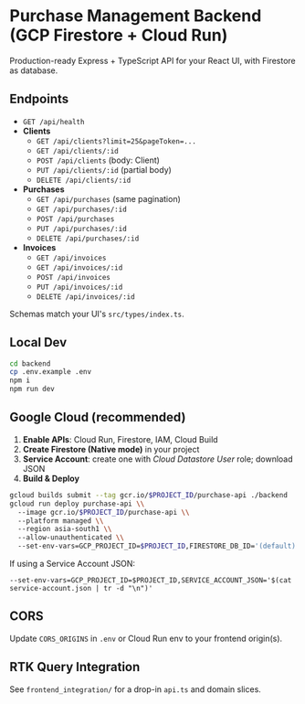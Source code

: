 # Purchase Management Backend (GCP Firestore + Cloud Run)

Production-ready Express + TypeScript API for your React UI, with Firestore as database.

## Endpoints

- `GET /api/health`
- **Clients**
  - `GET /api/clients?limit=25&pageToken=...`
  - `GET /api/clients/:id`
  - `POST /api/clients` (body: Client)
  - `PUT /api/clients/:id` (partial body)
  - `DELETE /api/clients/:id`
- **Purchases**
  - `GET /api/purchases` (same pagination)
  - `GET /api/purchases/:id`
  - `POST /api/purchases`
  - `PUT /api/purchases/:id`
  - `DELETE /api/purchases/:id`
- **Invoices**
  - `GET /api/invoices`
  - `GET /api/invoices/:id`
  - `POST /api/invoices`
  - `PUT /api/invoices/:id`
  - `DELETE /api/invoices/:id`

Schemas match your UI's `src/types/index.ts`.

## Local Dev

```bash
cd backend
cp .env.example .env
npm i
npm run dev
```

## Google Cloud (recommended)

1. **Enable APIs**: Cloud Run, Firestore, IAM, Cloud Build
2. **Create Firestore (Native mode)** in your project
3. **Service Account**: create one with *Cloud Datastore User* role; download JSON
4. **Build & Deploy**

```bash
gcloud builds submit --tag gcr.io/$PROJECT_ID/purchase-api ./backend
gcloud run deploy purchase-api \\
  --image gcr.io/$PROJECT_ID/purchase-api \\
  --platform managed \\
  --region asia-south1 \\
  --allow-unauthenticated \\
  --set-env-vars=GCP_PROJECT_ID=$PROJECT_ID,FIRESTORE_DB_ID='(default)'
```

If using a Service Account JSON:
```
--set-env-vars=GCP_PROJECT_ID=$PROJECT_ID,SERVICE_ACCOUNT_JSON='$(cat service-account.json | tr -d "\n")'
```

## CORS
Update `CORS_ORIGINS` in `.env` or Cloud Run env to your frontend origin(s).

## RTK Query Integration
See `frontend_integration/` for a drop-in `api.ts` and domain slices.
